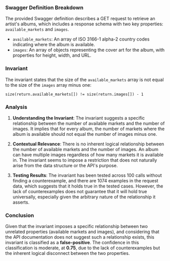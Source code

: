 ### Swagger Definition Breakdown
The provided Swagger definition describes a GET request to retrieve an artist's albums, which includes a response schema with two key properties: `available_markets` and `images`. 

- `available_markets`: An array of ISO 3166-1 alpha-2 country codes indicating where the album is available.
- `images`: An array of objects representing the cover art for the album, with properties for height, width, and URL.

### Invariant
The invariant states that the size of the `available_markets` array is not equal to the size of the `images` array minus one: 

`size(return.available_markets[]) != size(return.images[]) - 1`

### Analysis
1. **Understanding the Invariant**: The invariant suggests a specific relationship between the number of available markets and the number of images. It implies that for every album, the number of markets where the album is available should not equal the number of images minus one.

2. **Contextual Relevance**: There is no inherent logical relationship between the number of available markets and the number of images. An album can have multiple images regardless of how many markets it is available in. The invariant seems to impose a restriction that does not naturally arise from the data structure or the API's purpose.

3. **Testing Results**: The invariant has been tested across 100 calls without finding a counterexample, and there are 1074 examples in the request data, which suggests that it holds true in the tested cases. However, the lack of counterexamples does not guarantee that it will hold true universally, especially given the arbitrary nature of the relationship it asserts.

### Conclusion
Given that the invariant imposes a specific relationship between two unrelated properties (available markets and images), and considering that the API documentation does not suggest such a relationship exists, this invariant is classified as a **false-positive**. The confidence in this classification is moderate, at **0.75**, due to the lack of counterexamples but the inherent logical disconnect between the two properties.
